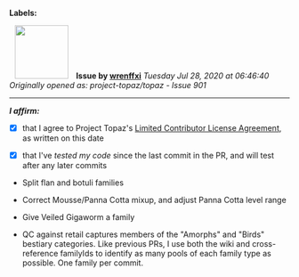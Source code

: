 **Labels:**



<a href="https://github.com/wrenffxi"><img src="https://avatars1.githubusercontent.com/u/21246949?v=4" width="96" height="96" hspace="10"></img></a> **Issue by [wrenffxi](https://github.com/wrenffxi)**
_Tuesday Jul 28, 2020 at 06:46:40_
_Originally opened as: project-topaz/topaz - Issue 901_

----

<!-- place 'x' mark between square [] brackets to affirm: -->
**_I affirm:_**
- [x] that I agree to Project Topaz's [Limited Contributor License Agreement](http://project-topaz.com/blob/release/CONTRIBUTOR_AGREEMENT.md), as written on this date
- [x] that I've _tested my code_ since the last commit in the PR, and will test after any later commits

* Split flan and botuli families
* Correct Mousse/Panna Cotta mixup, and adjust Panna Cotta level range
* Give Veiled Gigaworm a family
* QC against retail captures members of the "Amorphs" and "Birds" bestiary categories.  Like previous PRs, I use both the wiki and cross-reference familyIds to identify as many pools of each family type as possible.  One family per commit.

